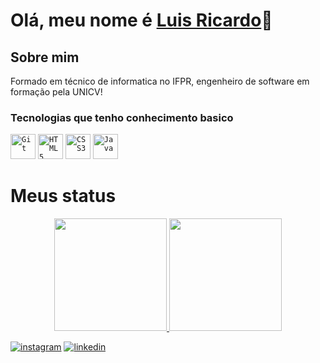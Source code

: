 # Olá, meu nome é [Luis Ricardo](https://seulink.com)👋

## Sobre mim
Formado em técnico de informatica no IFPR, engenheiro de software em formação pela UNICV!

### Tecnologias que tenho conhecimento basico
<code><img width="40px" src="https://cdn.jsdelivr.net/gh/devicons/devicon/icons/git/git-original.svg" title = "Git"/></code>
<code><img width="40px" src="https://cdn.jsdelivr.net/gh/devicons/devicon/icons/html5/html5-original-wordmark.svg" title = "HTML5"/></code>
<code><img width="40px" src="https://cdn.jsdelivr.net/gh/devicons/devicon/icons/css3/css3-original-wordmark.svg" title = "CSS3"/></code>
<code><img width="40px" src="https://cdn.jsdelivr.net/gh/devicons/devicon/icons/java/java-plain.svg" title = "Java"/></code>

# Meus status
<p align="center">
<a href="https://github.com/luis356">
  <img height="180em" src="https://github-readme-stats-eight-theta.vercel.app/api?username=luis356&show_icons=true&theme=synthwave&include_all_commits=true&count_private=true"/>
  <img height="180em" src="https://github-readme-stats-eight-theta.vercel.app/api/top-langs/?username=luis356&layout=compact&langs_count=8&theme=synthwave&exclude_repo=ProjetoA"/>
</a>
</p>

[![instagram](https://img.shields.io/badge/Instagram-E4405F?style=for-the-badge&logo=instagram&logoColor=white)](https://www.instagram.com/luis.rics/)
[![linkedin](https://img.shields.io/badge/LinkedIn-0077B5?style=for-the-badge&logo=linkedin&logoColor=white)](https://www.linkedin.com/in/luis-ricardo-60b361263/)
